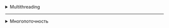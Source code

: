 <details>
<summary>Multithreading</summary>
<details style="margin-left: 20px;">
      <summary>Multithreading in Java. Lecture 1. General information</summary>

# Multithreading in Java. Lecture 1. General information

## Introduction

One of the main elements in a computer is the processor. He, in fact, executes the computer commands that make up the
program. At the end of the XX and at the beginning of the XXI century, processors were mostly single-core. The clock
frequency of each new processor was higher than that of the previous model, due to this, the overall performance of the
systems increased. When users had a need to execute several programs simultaneously on a single-core processor (the core
of which can execute one instruction at each specific unit of time), a way was devised to achieve the visibility of a
solution to the problem. The trick is that the processor switches between executing commands from different programs.
Thus, the appearance is achieved that a single-core processor performs several actions or several programs
simultaneously, or several actions are performed within the same program.

However, the production of processors reached the technological limit when further reduction in the size of transistors
and increasing their clock frequency became impossible. Then processor manufacturers decided to increase the number of
cores in one processor in order to increase system performance.

## Brief description of the processor operation

Let's consider at the simplest level how the processor works. It consists of an ALU (arithmetic logic unit) - the main
element of the processor, registers, data buses and addresses, as well as a command decoder.

Initially, the ALU could perform only a few elementary operations: reading and writing to memory, addition, right shift,
left shift, logical AND, OR, NOT, XOR. It was not possible to subtract ALU, subtraction was carried out by adding in an
additional code, multiplication was carried out by adding and shifting to the left, division was carried out by shifting
to the right and subtracting. Later, hardware schemes were invented that support these operations and operations with
floating-point numbers. The most important conclusion to be drawn is that even the simplest operations, such as adding
or subtracting two numbers, are performed not for one processor command, but for several. Therefore, the operation can
be interrupted, and the processor can start executing commands from another program. I.e., the operations are NOT
ATOMIC, and can be interrupted by other commands.

## Support at the operating system level.

Operating systems can solve the problem of allocating processor time in different ways. Basic approaches:

1. Easy task switching. When the processes are simultaneously loaded into the system memory and the timer switches
   between processes. Processes don't have any priorities. The advantages of this system are that it can run programs
   that are designed to work in a single-threaded environment.

2. Cooperative multitasking. When the next task is executed, after the previous one explicitly indicates that it can
   give CPU time to another task. With cooperative multitasking, an application can actually capture as much CPU time as
   it sees fit. All applications share CPU time, periodically transferring control to the next task.

3. Preemptive multitasking. When the operating system itself transfers control from one running program to another in
   case of completion of I/O operations, occurrence of hardware interrupts or when certain signals are received from one
   program to another. In this kind of multitasking, the processor can be switched from executing one program to another
   without any desire of the first program, literally between any two instructions in its code. The allocation of
   processor time is carried out by the process scheduler. In addition, each task can be assigned a certain priority by
   the user or by the operating system itself. This type of multitasking provides a faster response to user actions.

## Processes and threads

Let's introduce the concepts of process and flow.

**Process** — a program running at the current time, and all its elements: address space, global variables, registers,
threads, open files, etc.

**Thread** — the smallest processing unit, the execution of which can be assigned by the operating system kernel. Or a
set of discrete processor time during which commands or code are executed for one logical part of the program.

The implementation of execution threads and processes in different operating systems differs from each other, but in
most cases the execution thread is inside the process. Multiple threads of execution can exist within the same process
and share resources such as memory, whereas processes do not share these resources.

Execution threads are different from processes:

- processes are usually independent, whereas execution threads exist as components of processes;
- processes carry significantly more information about the program, whereas several execution threads share this
  information within the process;
- processes have separate address spaces, whereas execution threads share process memory;
- switching between execution threads in a single process is usually faster than switching between processes.

When a processor has multiple cores, the code is actually executed in parallel on different cores, with each core
executing one thread at a specific unit of time. At the same time, two different cores cannot execute the same thread.
Having more cores does not guarantee an increase in the speed of program execution. If the program is single-threaded,
it will run on one core, and the other cores in the system will not be occupied. Some programming languages support the
ability to assign an execution thread to a specific processor core. This is called thread affinity, but there is no such
possibility in Java.

## Tools for working with multithreading in Java and multithreaded program models

In the first version of Java, there were few tools for working with multithreading. Fixed assets:
class `Thread', interface `Runnable', keyword `synchronized` and methods for synchronization `wait()`, `notify()`
and `notifyAll()` in the `Object` class. The Java 1.5 version already included the `java.util.concurrent` package, which
introduced many new classes and interfaces. Also in the Java 1.8 version, the `CompletableFuture` class was added, which
allows you to build chains of asynchronous tasks and combine them.

#### There are several approaches (models) in multithreaded programming:

- synchronization, locks and the volatile keyword;
- transactional memory — the layer between the JVM and the program API, recursive parallelism;
- actor model — when each object is a thread that exchanges messages with other threads.

Processors now support the concept of threads well. For example, akka (a framework for working with multithreading,
ported to different programming languages: Java, Scala, C#) is written on the basis of threads and locks.

#### Ways to organize multithreading in programs:

- threads do not interact with each other, they work by themselves;
- threads interact with each other;
- threads work by themselves, and then collect data into a single result.

## Properties of threads, starting threads, joining other threads

All methods of the program are executed in some thread. The thread that calls the `main` method is the main thread of
the application and is named main.

In `Java`, a thread is represented by the `Thread` class. There are two ways to create and start a stream:

1) Create an heir from the `Thread` class and override the `run()` method:

```java
public class MyThread extends Thread {
    public void run() {
        long sum = 0;
        for (int i = 0; i < 1000; ++i) {
            sum += i;
        }
        System.out.println(sum);
    }
}
```

`MyThread t = new MyThread();`

2) Implement the `Runnable` interface and pass the object of the resulting class to the constructor of the `Thread`
   class:

```java
   Runnable r=new MyRunnable(){()->
        System.out.println(“Hello!”);
        }
```

`Thread t = new Thread(r);`

### Starting threads

To start a thread, use the `Thread.start()` method. If you call the `run()` method, it will be executed in the calling
thread:  
`Thread t = new Thread(r);`

`t.run(); //r code is executed in the current thread`
`t.start(); //r code is executed in a new thread`

### The `sleep` method in Java streams

The `sleep` method in the `Thread` class in Java is used to suspend the execution of the current thread for a certain
period of time. This method takes a single parameter that specifies the number of milliseconds for which the thread
should be suspended. There is also an overloaded version of this method that takes two parameters: one for milliseconds
and one for nanoseconds. After the specified time period expires, the thread is put into a ready state and waits for the
thread scheduler to resume its execution.

The `sleep` method can be very useful for controlling execution time in a multithreaded environment, for example, to
create delays between repetitions in a loop or to wait for external conditions to change. It is important to note that
the `sleep` method does not guarantee an exact delay of up to a millisecond or nanosecond due to possible fluctuations
in system load and the time it takes for the thread scheduler to reactivate the thread. It is also worth noting that
when calling the `sleep` method, the thread does not release the locked monitors, and therefore other threads will not
be able to enter the synchronized blocks or methods blocked by this thread while it is sleeping.

```java
class SleeperRunnable implements Runnable {

    @Override
    public void run() {
        for (int i = 0; i < 5; i++) {
            try {
                // Приостанавливаем поток на 1 секунду (1000 миллисекунд)
                Thread.sleep(1000);
            } catch (InterruptedException e) {
                e.printStackTrace();
            }
            // Печатаем сообщение после каждого пробуждения
            System.out.println("Slept for 1 second, count: " + i);
        }
    }
}
```

### The `join` method in Java streams

The `join` method in the `Thread` class in Java is used to wait for the completion of another thread. When a thread
calls the `join` method on another thread, it is blocked and waits until the specified thread completes. This can be
useful in situations where one thread depends on the results of another thread.

The 'join` method has three overloads:

1. `join()` - waits indefinitely for the thread to finish.
2. `join(long millis)' - waits for the thread to finish within the specified number of milliseconds.
3. `join(long millis, int nanos)' - waits for the thread to finish within the specified number of milliseconds and
   nanoseconds.

If the thread on which the `join` method was called ends while waiting, the `join` method returns control. If the
timeout expires, the `join` method will also return control, even if the thread has not finished yet.

It is important to note that the `join` method can throw an `InterruptedException` exception if the current thread is
interrupted while waiting. This allows the thread to respond to an interrupt and possibly terminate its work ahead of
time, if necessary.

In this example, a new thread is created that prints a message, then sleeps for 2 seconds, and prints the message again.
The main thread waits for the new thread to finish using the join method before continuing execution and printing "Main
thread proceeding".

```java
public class JoinExample {

    public static void main(String[] args) {
        Thread thread = new Thread(() -> {
            try {
                System.out.println("Thread started");
                Thread.sleep(2000); // thread sleeps for 2 seconds
                System.out.println("Thread finished");
            } catch (InterruptedException e) {
                e.printStackTrace();
            }
        });

        thread.start(); // starting a thread

        try {
            thread.join(); // waiting for the thread to finish
        } catch (InterruptedException e) {
            e.printStackTrace();
        }

        System.out.println("Main thread proceeding");
    }
}
```

| Characteristic | `sleep()`                                    | `join()`                                    |
|---------------------|----------------------------------------------|--------------------------------------------|
| Assignment | Suspends the execution of the current thread for the specified number of milliseconds. | Blocks the current thread until the specified thread completes execution. |
| Return value | No | No |
| Exceptions | `InterruptedException`                          | `InterruptedException`                      |
| Example | `Thread.sleep(2000);` | `thread.join();`                            |
| Note | A thread may be awakened prematurely if another thread interrupts it. | If the thread is already completed, the `join()` method immediately returns control.        |
</details>


<details style="margin-left: 20px;">
<summary>Multithreading in Java. Lecture 2. Stopping and interrupting threads</summary>

# Multithreading in Java. Lecture 2. Stopping and interrupting threads

### Thread object. Thread names, thread priority

The object of the current thread can be obtained by calling the static method: `Thread.currentThread()`.

Thread names can be set via the `setName()` method or via a constructor parameter. It is recommended to give
meaningful names to threads, this will be useful when debugging. It is not recommended to give threads the same names, although thread names are not
validated by the JVM.

The standard format for the names of threads that were created singly is `thread-N', where `N` is the sequence number of the thread. For the pool
The standard name is `pool—N-thread-M`, where `N` denotes the sequential number of the pool (each time
you create a new pool, the global counter `N` increases), and `M` is the sequential number of the thread in the pool.

Threads have a priority that can be set as an integer from 1 to 10. The larger the number, the higher the priority of the thread.
The `main` thread has priority 5. And the priority of new threads is equal to the priority of the parent thread, it can be changed
using the 'setPriority(int)` method. A thread with a higher priority will have more CPU time to execute.
If two threads have the same priority, then the decision on which of them will be executed first depends on
the scheduler algorithm: (Round-Robin, First Come First Serve).

There are several constants for thread priority:

- `Thread.MIN_PRIORITY` — minimum priority, value 1;
- `Thread.NORM_PRIORITY` — default priority, value 5;
- `Thread.MAX_PRIORITY` — maximum thread priority, value 10

```java
public class Main {
    public static void main(String[] args) {
        System.out.println(Thread.currentThread().getName());
        Thread.currentThread().setPriority(8);
        Thread thread = new Thread() {
            public void run() {
                Thread.currentThread().setName("My name");
                System.out.println(Thread.currentThread().getName());
                System.out.println(Thread.currentThread().getPriority());
            }
        };
        thread.start();
    }
}
```

### Daemon threads

In Java, there is such a thing as a daemon thread. The work of the JVM ends when the last
non-daemon thread has finished executing, despite the daemon threads running. There are two methods to work with this property: `setDaemon()`
and `isDaemon()'.

<details style="margin-left: 20px;">
<summary>Code example:</summary>

```java
public class DaemonThreadExample {

    public static void main(String[] args) {
        Thread nonDaemonThread = new Thread(() -> {
            try {
                System.out.println("Non-daemon thread starting work.");
                // We emulate the long work of the stream, for example, data processing
                Thread.sleep(5000); // Waiting 5 seconds
                System.out.println("Non-daemon thread finished work.");
            } catch (InterruptedException e) {
                System.err.println("Non-daemon thread was interrupted.");
            }
        });

        Thread daemonThread = new Thread(() -> {
            try {
                System.out.println("Daemon thread starting work.");
                // Emulating a long-running thread
                while (true) {
                    System.out.println("Daemon thread is working...");
                    Thread.sleep(1000); // Waiting for 1 second
                }
            } catch (InterruptedException e) {
                System.err.println("Daemon thread was interrupted.");
            }
        });
        // Installing the thread as a daemon
        daemonThread.setDaemon(true);

        nonDaemonThread.start();
        daemonThread.start();
    }
}
```
</details>

**The `ThreadGroup` class**.

All threads are in groups represented by instances of the `ThreadGroup' class. The group is specified when creating
the stream. If no group has been specified, then the thread is placed in the same group as the parent thread.
The `activeCount()` and `enumerate()` methods return, respectively, the number and complete list of all active threads in
the group.

<details style="margin-left: 20px;">
<summary>Code example:</summary>

```java
public class ThreadGroupExample {

    public static void main(String[] args) {

        // Creating a new thread group
        ThreadGroup myGroup = new ThreadGroup("MyThreadGroup");

        // Creating threads and putting them in a group
        Thread thread1 = new Thread(myGroup, createRunnable(), "Thread1");
        Thread thread2 = new Thread(myGroup, createRunnable(), "Thread2");
        Thread thread3 = new Thread(myGroup, createRunnable(), "Thread3");

        // Starting Threads
        thread1.start();
        thread2.start();
        thread3.start();

        // Using the activeCount() method to get the number of active threads in a group
        System.out.println("Active threads in thread group " + myGroup.getName() + ": " + myGroup.activeCount());

        // Using the enumerate() method to get all active threads in a group
        Thread[] threads = new Thread[myGroup.activeCount()];
        myGroup.enumerate(threads);
        System.out.println("List of threads:");
        for (Thread thread : threads) {
            System.out.println(thread.getName());
        }
    }

    private static Runnable createRunnable() {
        return () -> {
            try {
                // The thread runs for 2 seconds
                Thread.sleep(2000);
            } catch (InterruptedException e) {
                e.printStackTrace();
            }
        };
    }
}

```
</details>


**Ways to suspend thread execution** for a specified amount of time: `Thread.sleep(long millis)`
and `TimeUnit.<UNIT>.sleep(long timeout)`. They suspend the execution of the current thread for a specified period of time.
Calling methods requires handling the `InterruptedException' exception.

<details style="margin-left: 20px;">
<summary>Code example:</summary>

```java
import java.util.concurrent.TimeUnit;

public class SleepExample {

    public static void main(String[] args) {
        // Create and start a thread using Thread.sleep() to pause
        Thread thread1 = new Thread(createSleepRunnable("Thread1", 2000));
        thread1.start();

        // Create and start a thread using TimeUnit.SECONDS.sleep() to pause
        Thread thread2 = new Thread(createTimeUnitSleepRunnable("Thread2", 3));
        thread2.start();
    }

    // A method that creates a Runnable that uses Thread.sleep() to suspend
    private static Runnable createSleepRunnable(String threadName, int sleepTimeMillis) {
        return () -> {
            System.out.println(threadName + " started");
            try {
                // Suspending the stream by sleepTimeMillis milliseconds
                Thread.sleep(sleepTimeMillis);
            } catch (InterruptedException e) {
                e.printStackTrace();
            }
            System.out.println(threadName + " woke up and finished");
        };
    }

    // Method that creates a Runnable that uses TimeUnit.SECONDS.sleep() to pause
    private static Runnable createTimeUnitSleepRunnable(String threadName, int sleepTimeSeconds) {
        return () -> {
            System.out.println(threadName + " started");
            try {
                // Suspending the stream for sleepTimeSeconds seconds
                TimeUnit.SECONDS.sleep(sleepTimeSeconds);
            } catch (InterruptedException e) {
                e.printStackTrace();
            }
            System.out.println(threadName + " woke up and finished");
        };
    }
}

```
</details>

The non-static `join()` method allows one thread to wait for the execution of another. If the current thread `t1` calls
another thread `t2h2t2.join()`, then the th2 thread stops until the thread `t2` completes its work.
You can also call the `join()` method with an argument indicating the timeout limit (in milliseconds or in
milliseconds with nano seconds). If the target thread `t2` does not finish working within the specified time period, the `join()` method
will still return control to the initiator `t1`.

<details style="margin-left: 20px;">
<summary>Code example:</summary>

```java
public class JoinExample {

    public static void main(String[] args) {
        // Creating two streams
        Thread t1 = new Thread(createRunnable("Thread1", 5000));
        Thread t2 = new Thread(createRunnable("Thread2", 2000));

        // Starting the first thread
        t1.start();

        // Starting the second thread
        t2.start();

        System.out.println("Started both threads");

        try {
            // The main thread will wait for the completion of the t1 thread for 7000 milliseconds
            t1.join(7000);
        } catch (InterruptedException e) {
            e.printStackTrace();
        }

        System.out.println("Thread1 has finished or 7 seconds have passed since we started waiting");

        try {
            // The main thread will wait for the completion of the t2 thread without waiting time, that is, until its completion
            t2.join();
        } catch (InterruptedException e) {
            e.printStackTrace();
        }

        System.out.println("Thread2 has finished");
    }

    private static Runnable createRunnable(String threadName, int sleepTime) {
        return () -> {
            System.out.println(threadName + " started");
            try {
                // The thread sleeps the specified number of milliseconds
                Thread.sleep(sleepTime);
            } catch (InterruptedException e) {
                e.printStackTrace();
            }
            System.out.println(threadName + " finished");
        };
    }
}
```
</details>

## Stopping and interrupting threads

To stop the stream in Java version 1, the 'stop()` method was used. However, in Java 1.1, this method
was made `deprecated` (obsolete), because using the `stop()` method does not guarantee the correct termination of
the thread and stable operation of the program as a whole. Therefore, it is strongly not recommended to use it when writing programs
.

Instead of the `stop()` method, the `interrupt()` method should be used. Unlike the 'stop()` method, which is forced
when stopping the thread, the `interrupt()` method prompts the thread to stop its execution by setting the `interrupted` flag
to `true' inside the thread. This flag displays the interrupt status and has an initial value of `false'. When a thread
is interrupted by another thread, one of two things happens:

- If the thread is waiting for the execution of an interrupted blocking method, such as `Thread.sleep()', `Thread.join()`
  or `Object.wait()`, then the wait is interrupted and the method generates an 'InterruptedException'. The `interrupted` flag
  set to `false'.
- The `interrupted` flag is set to `true'.

There are three methods for dealing with thread interrupts:

<details style="margin-left: 20px;">
<summary>Method 1:</summary>

```java
public class Thread {
    public void interrupt() { ...}

    public boolean isInterrupted() { ...}

    public static boolean interrupted() { ...}
...
}
```

```java
public class InterruptExample {

    public static void main(String[] args) {
        // Creating and starting a thread that can be interrupted
        Thread sleepingThread = new Thread(createSleepingRunnable());
        sleepingThread.start();

        // Wait 2 seconds and then interrupt sleepingThread
        try {
            Thread.sleep(2000);
        } catch (InterruptedException e) {
            e.printStackTrace();
        }
        sleepingThread.interrupt();
    }

    // A method that creates a Runnable that "sleeps" and handles the interrupt
    private static Runnable createSleepingRunnable() {
        return () -> {
            try {
                // The thread "sleeps" for 10 seconds or until it is interrupted
                System.out.println("Going to sleep");
                Thread.sleep(10000);
                System.out.println("Woke up naturally");
            } catch (InterruptedException e) {
                // If the stream was interrupted during sleep, it will enter here
                System.out.println("Was interrupted while sleeping");
            }
        };
    }
}

```
</details>

- `isInterrupted()` returns the flag value and does not change it.
- `interrupted()` returns the flag value and sets its value to false. If the interrupted flag is set to
  true and this method is called, the first time the method returns true, and subsequent calls return false.

There are two types of operations: blocking and non-blocking. Non-blocking operations do not suspend the execution of the thread.
Blocking operations include calls to the methods `sleep()`, `wait()`, `join()` and, for example, some methods of the class
`Socket`. If a thread was interrupted while it was performing non-blocking calculations, they will not be interrupted immediately.
However
, the thread is already marked as interrupted, so any next blocking operation will immediately abort and throw
`InterruptedException`.

<details style="margin-left: 20px;">
<summary>Method 2:</summary>

```java
public class Example {

    public static void main(String[] args) {
        // Create and run a thread that will perform a blocking operation
        Thread waitingThread = new Thread(() -> {
            try {
                // The thread waits 10 seconds
                System.out.println("Going to sleep");
                Thread.sleep(10000);
                System.out.println("Woke up naturally");
            } catch (InterruptedException e) {
                // If the stream is interrupted during sleep, it will enter here
                System.out.println("Was interrupted while sleeping");
            }
        });
        waitingThread.start();

        // Create and run a thread that performs a non-blocking operation
        Thread countingThread = new Thread(() -> {
            for (int i = 0; i < 1000000 && !Thread.currentThread().isInterrupted(); i++) {
// The thread just increments the counter
                if (i % 100000 == 0) {
                    System.out.println("Counting: " + i);
                }
            }
            System.out.println("Finished counting or was interrupted during counting");
        });
        countingThread.start();

        // Wait 2 seconds and then interrupt both threads
        try {
            Thread.sleep(2000);
        } catch (InterruptedException e) {
            e.printStackTrace();
        }
        waitingThread.interrupt();
        countingThread.interrupt();
    }
}
```

In this example:

`waitingThread': Instead of using `wait()`, the thread uses `Thread.sleep(10000)`, which is also a
blocking
operation. This thread tries to "sleep" for 10 seconds, but will be interrupted after 2 seconds of execution of the main
thread, which will cause an `InterruptedException'.

`countingThread`: Everything also performs a non-blocking operation, but in order to correctly handle the thread interruption in
this
context, a check is added `!Thread.currentThread().isInterrupted()` into a loop condition. Thus, if the thread
is
interrupted during the execution of the loop, the loop will end and the last output will be executed.

</details>

### Handling `InterruptedException`.

When there is an `InterruptedException` in the method signature, it once again reminds the programmer that this method is blocking.
`InterruptedException` signals that they want to terminate the thread. At the same time, they are not asked to do it
immediately.

The first way to handle an `InterruptedException` is to declare this exception in a higher—level method. Also, when intercepting
the `InterruptedException` method, you can perform some actions (for example, cleaning resources or variables) and re
-throw the `InterruptedException`.

In the second case, when `InterruptedException` cannot be declared, when generating and intercepting `InterruptedException`
flag
`interrupted` is set to `false`, and the calling methods will not see that the thread was interrupted. However
, you can
restore the interrupt flag by calling `Thread.currentThread().interrupt()` when processing the interrupt.

Also, restoring the `interrupted` flag can be useful when the first thread has a reference to the second thread, and the first
one wants to know the status of the second flag.

It is worth carefully monitoring the handling of this exception when the code is executed in the `threadpool'. `InterruptedException`
it may
be "interesting" not only to the code, but also to the thread that executes this code.

<details style="margin-left: 20px;">
<summary>Method 3:</summary>

```java
public class InterruptedExceptionExample {

    public static void main(String[] args) {
        Thread exampleThread = new Thread(() -> {
            try {
                System.out.println("Thread is going to sleep for 5 seconds");
                // The thread sleeps for 5 seconds, this is a blocking operation and may cause an InterruptedException
                Thread.sleep(5000);
                System.out.println("Thread woke up");
            } catch (InterruptedException e) {
                // Exception handling logic
                System.out.println("Thread was interrupted during sleep");

                // First processing method: clearing and re-throwing the exception (if allowed)
                // Performing some kind of cleaning
                // cleanUpResources();
                // throw new RuntimeException(e);

                // Second processing method: restoring the interrupt flag
                // The code can continue its execution, but the interrupt flag is restored for further checks
                Thread.currentThread().interrupt();
            }
        });

        exampleThread.start();

        // The main thread sleeps for 2 seconds to be sure that exampleThread has started its execution and "sleeps"
try {
            Thread.sleep(2000);
        } catch (InterruptedException e) {
            e.printStackTrace();
        }

        // Interrupting the exampleThread thread while it is "sleeping"
exampleThread.interrupt();
    }
}

```

Let's analyze the above code:

The first method of processing: In the `catch` block, we can perform the necessary cleanup, for example, close open resources or
clear the data, and then re-throw the exception wrapped in an unchecked exception if we can't declare
`InterruptedException` in the method signature.

The second method of processing: We can restore the interrupt flag by calling `Thread.currentThread().interrupt();` in the block
`catch`. Thus, if this thread continues its execution and checks its interrupt flag in subsequent
operations,
it will know that it was interrupted.

It is important to note that in scenarios with a thread pool, you need to pay special attention to handling `InterruptedException` in order to
avoid situations where pool threads remain in a suspended or incorrect state after an interrupt.

</details>

### Comparison of flow control methods: `sleep()`, `wait()`, and `join()`

| Parameter | `sleep()` | `wait()` | `join()` |
|----------|-----------|----------|----------|
| **Main purpose** | Suspends the current thread for a specified amount of time. | Releases the monitor and puts the thread in a waiting state until another thread calls `notify()`/`notifyAll()`. | Suspends the execution of the current thread until the target thread completes its work. |
| **Sync** | Not required | Required | Not required |
| **Exceptions** | Excites `InterruptedException` | Excites `InterruptedException` | Excites `InterruptedException' |
| **Effect on the object monitor** | Does not release the object monitor if the method is called in the `synchronized` block | Frees the object monitor | Not applicable |

</details>

</details>



----------------------



<details>
<summary>Многопоточность</summary>
<details  style="margin-left: 20px;">
<summary>Многопоточность в Java. Лекция 1. Общие сведения</summary>

# Многопоточность в Java. Общие сведения

## Введение

Один из основных элементов в компьютере — процессор. Он, собственно, и выполняет компьютерные команды, которые
составляют программу. В конце XX и в начале XXI века процессоры в основном были одноядерными. Тактовая частота у каждого
нового процессора была больше, чем у предыдущей модели, за счет этого и возрастала общая производительность систем.
Когда у пользователей обозначилась потребность выполнять одновременно несколько программ на одноядерном процессоре (ядро
которого в каждую конкретную единицу времени может выполнять одну инструкцию), был придуман способ добиться видимости
решения проблемы. Трюк в том, что процессор переключается между выполнением команд из разных программ. Таким образом
достигается видимость, что одноядерный процессор выполняет несколько действий или несколько программ одновременно, или в
рамках одной программы выполняется несколько действий.

Однако производство процессоров достигло технологического предела, когда дальнейшее уменьшение размеров транзисторов и
повышение их тактовой частоты стало невозможно. Тогда производители процессоров, приняли решение об увеличении
количества ядер в одном процессоре, чтобы увеличить производительность систем.

## Краткое описание работы процессора

Рассмотрим на простейшем уровне, как работает процессор. Он состоит из АЛУ (арифметико-логического устройства) —
главного элемента процессора, регистров, шин данных и адреса, а также дешифратора команд.

Изначально АЛУ могло выполнять всего лишь несколько элементарных операций: чтение и запись в память, сложение, сдвиг
вправо, сдвиг влево, логические AND, OR, NOT, XOR. Вычитать АЛУ не умело, вычитание осуществлялось путем сложения в
дополнительном коде, умножение производилось путем сложения и сдвига влево, деление осуществлялось сдвигом вправо и
вычитанием. Позже придумали аппаратные схемы, которые поддерживают эти операции и операции с числами с плавающей
запятой. Самый главный вывод, который нужно сделать: даже самые простейшие операции как, например, сложение или
вычитание двух чисел производится не за одну команду процессора, а за несколько. Следовательно, операция может быть
прервана, и процессор может начать выполнять команды из другой программы. Т. е. операции НЕ АТОМАРНЫЕ, и могут быть
прерваны другими командами.

## Поддержка на уровне операционной системы.

Операционные системы могут решать задачу распределения процессорного времени разными способами. Основные подходы:

1. Простое переключение задач. Когда процессы одновременно загружены в память системы и по таймеру происходит
   переключение между процессами. У процессов нет никаких приоритетов. Преимущества этой системы в том, что в ней могут
   работать программы, которые предназначены для работы в однопоточной среде.

2. Кооперативная многозадачность. Когда следующая задача выполняется, после того как предыдущая явно укажет, что она
   может отдать процессорное время другой задаче. При кооперативной многозадачности приложение может захватить
   фактически столько процессорного времени, сколько оно считает нужным. Все приложения делят процессорное время,
   периодически передавая управление следующей задаче.

3. Вытесняющая многозадачность. Когда операционная система сама передает управление от одной выполняемой программы
   другой в случае завершения операций ввода-вывода, возникновения аппаратных прерываний или же при поступлении тех или
   иных сигналов от одной программы к другой. В этом виде многозадачности процессор может быть переключен с выполнения
   одной программы на другую безо всякого пожелания первой программы, буквально между любыми двумя инструкциями в её
   коде. Распределение процессорного времени осуществляется планировщиком процессов. К тому же, каждой задаче может быть
   назначен пользователем или самой операционной системой определенный приоритет. Этот вид многозадачности обеспечивает
   более быстрый отклик на действия пользователя.

## Процессы и потоки

Введем понятия процесса и потока.

**Процесс** — программа, выполняющаяся в текущий момент времени, и все её элементы: адресное пространство, глобальные
переменные, регистры, потоки, открытые файлы и т. д.

**Поток (thread)** — наименьшая единица обработки, исполнение которой может быть назначено ядром операционной системы.
Или совокупность дискретного процессорного времени, в течение которого выполняются команды, или код, для одной
логической части программы.

Реализация потоков выполнения и процессов в разных операционных системах отличается друг от друга, но в большинстве
случаев поток выполнения находится внутри процесса. Несколько потоков выполнения могут существовать в рамках одного и
того же процесса и совместно использовать ресурсы, такие как память, тогда как процессы не разделяют этих ресурсов.

Потоки выполнения отличаются от процессов:

- процессы, как правило, независимы, тогда как потоки выполнения существуют как составные элементы процессов;
- процессы несут значительно больше информации о программе, тогда как несколько потоков выполнения совместно используют
  эту информацию внутри процесса;
- процессы имеют отдельные адресные пространства, тогда как потоки выполнения совместно используют память процесса;
- переключение между потоками выполнения в одном процессе, как правило, быстрее, чем переключение между процессами.

Когда процессор имеет несколько ядер, код действительно выполняется параллельно на разных ядрах, при этом каждое ядро
выполняет один поток в конкретную единицу времени. При этом два разных ядра не могут выполнять один поток. Наличие
большего количества ядер не гарантирует увеличения скорости выполнения программ. Если программа однопоточная, она будет
выполняться на одном ядре, а остальные ядра в системе заняты не будут. Некоторые языки программирования поддерживают
возможность назначение потока выполнения конкретному ядру процессора. Это называется thread affinity, однако в Java нет
такой возможности.

## Средства для работы с многопоточностью в Java и модели многопоточных программ

В первой версии `Java` инструментов для работы с многопоточностью было немного. Основные средства: класс `Thread`,
интерфейс `Runnable`, ключевое слово `synchronized` и методы для синхронизации `wait()`, `notify()` и `notifyAll()` в
классе `Object`. В версию Java 1.5 уже был включен пакет `java.util.concurrent`, в котором появилось много новых классов
и интерфейсов. Также в версии Java 1.8 добавили класс `CompletableFuture`, который позволяет строить цепочки из
асинхронных задач и комбинировать их.

#### Существуют несколько подходов (моделей) в многопоточном программировании:

- синхронизация, блокировки и ключевое слово volatile;
- транзакционная память — прослойка между JVM и API программы, рекурсивный параллелизм;
- модель акторов — когда каждый объект это поток, который обмениваются сообщениями с другими потоками.

Сейчас процессоры хорошо поддерживают концепцию потоков. Например, akka (фрэймворк для работы с многопоточностью,
портированный на разные языки программирования: Java, Scala, C#) написан на основе потоков и блокировок.

#### Способы организации многопоточности в программах:

- потоки не взаимодействуют друг с другом, работают сами по себе;
- потоки взаимодействуют друг с другом;
- потоки работают сами по себе, а потом собирают данные в единый результат.

## Свойства потоков, запуск потоков, присоединение других потоков

Все методы программы выполняются в каком-либо потоке. Поток, который вызывает метод `main`, является главным потоком
приложения и имеет имя main.

В `Java` поток представлен классом `Thread`. Создать и запустить поток можно двумя способами:

1) Создать наследника от класса `Thread` и переопределить метод `run()`:

```java
public class MyThread extends Thread {
    public void run() {
        long sum = 0;
        for (int i = 0; i < 1000; ++i) {
            sum += i;
        }
        System.out.println(sum);
    }
}
```

`MyThread t = new MyThread();`

2) Реализовать интерфейс `Runnable` и передать объект полученного класса в конструктор класса `Thread`:

```java
Runnable r=new MyRunnable(){()->
        System.out.println(“Hello!”);
        }
```

`r.start();`

### Запуск потоков

Для запуска потока необходимо использовать метод `Thread.start()`. Если вызвать метод `run()`, то он выполнится в
вызывающем потоке:  
`Thread t = new Thread(r);`

`t.run(); //код r выполняется в текущем потоке`  
`t.start(); //код r выполняется в новом потоке`

### Метод `sleep` в потоках Java

Метод `sleep` в классе `Thread` в Java используется для приостановки выполнения текущего потока на определенный
промежуток времени. Этот метод принимает один параметр, который указывает количество миллисекунд, на которые следует
приостановить поток. Есть также перегруженная версия этого метода, которая принимает два параметра: один для миллисекунд
и один для наносекунд. После того как указанный период времени истекает, поток переводится в состояние готовности и
ждет, пока планировщик потоков возобновит его выполнение.

Метод `sleep` может быть очень полезным для контроля времени выполнения в многопоточной среде, например, для создания
задержек между повторениями в цикле или для ожидания изменения внешних условий. Важно отметить, что метод `sleep` не
гарантирует точную задержку до миллисекунды или наносекунды из-за возможных флуктуаций в загрузке системы и времени,
которое требуется планировщику потоков для реактивации потока. Также стоит отметить, что при вызове метода `sleep`,
поток не освобождает заблокированные мониторы, и, следовательно, другие потоки не смогут войти в синхронизированные
блоки или методы, заблокированные этим потоком, пока он спит.

```java
class SleeperRunnable implements Runnable {

    @Override
    public void run() {
        for (int i = 0; i < 5; i++) {
            try {
                // Приостанавливаем поток на 1 секунду (1000 миллисекунд)
                Thread.sleep(1000);
            } catch (InterruptedException e) {
                e.printStackTrace();
            }
            // Печатаем сообщение после каждого пробуждения
            System.out.println("Slept for 1 second, count: " + i);
        }
    }
}
```

### Метод `join` в потоках Java

Метод `join` в классе `Thread` в Java используется для того, чтобы ожидать завершения выполнения другого потока. Когда
поток вызывает метод `join` на другом потоке, он блокируется и ожидает, пока указанный поток не завершится. Это может
быть полезно в ситуациях, когда один поток зависит от результатов работы другого потока.

Метод `join` имеет три перегрузки:

1. `join()` - ожидает завершения потока неопределенно долго.
2. `join(long millis)` - ожидает завершения потока в течение указанного количества миллисекунд.
3. `join(long millis, int nanos)` - ожидает завершения потока в течение указанного количества миллисекунд и наносекунд.

Если поток, на котором был вызван метод `join`, завершится во время ожидания, метод `join` вернет управление. Если время
ожидания истекет, метод `join` также вернет управление, даже если поток еще не завершен.

Важно отметить, что метод `join` может бросить исключение `InterruptedException`, если текущий поток будет прерван во
время ожидания. Это позволяет потоку отреагировать на прерывание и возможно завершить свою работу раньше времени, если
это необходимо.

В этом примере создается новый поток, который печатает сообщение, затем спит на 2 секунды, и снова печатает сообщение.
Главный поток ожидает завершения нового потока с помощью метода join перед тем, как продолжить выполнение и напечатать "
Main thread proceeding".

```java
public class JoinExample {

    public static void main(String[] args) {
        Thread thread = new Thread(() -> {
            try {
                System.out.println("Thread started");
                Thread.sleep(2000);  // поток спит 2 секунды
                System.out.println("Thread finished");
            } catch (InterruptedException e) {
                e.printStackTrace();
            }
        });

        thread.start();  // запуск потока

        try {
            thread.join();  // ожидание завершения потока
        } catch (InterruptedException e) {
            e.printStackTrace();
        }

        System.out.println("Main thread proceeding");
    }
}
```

| Характеристика      | `sleep()`                                    | `join()`                                    |
|---------------------|----------------------------------------------|--------------------------------------------|
| Назначение          | Приостанавливает выполнение текущего потока на указанное количество миллисекунд. | Блокирует текущий поток до тех пор, пока указанный поток не завершит выполнение. |
| Возвращаемое значение | Нет                                           | Нет                                           |
| Исключения          | `InterruptedException`                          | `InterruptedException`                      |
| Пример              | `Thread.sleep(2000);`                         | `thread.join();`                            |
| Примечание          | Поток может быть пробужден преждевременно, если другой поток прерывает его. | Если поток уже завершен, метод `join()` немедленно возвращает управление.        |

</details>

<details style="margin-left: 20px;">
<summary>Многопоточность в Java. Лекция 2. Остановка и прерывание потоков</summary>

# Многопоточность в Java. Лекция 2. Остановка и прерывание потоков

### Объект Thread. Имена потоков, приоритет потоков

Объект текущего потока можно получить, вызвав статический метод: `Thread.currentThread()`.

Имена потокам можно задавать через метод `setName()` или через параметр конструктора. Рекомендуется давать потокам
осмысленные имена, это пригодится при отладке. Не рекомендуется давать потокам одинаковые имена, хотя имена потоков не
валидируются JVM.

Стандартный формат имен потоков, которые были созданы одиночно — `thread-N`, где `N` порядковый номер потока. Для пула
потоков, стандартное наименование — `pool-N-thread-M`, где `N` обозначает последовательный номер пула (каждый раз, когда
вы создаете новый пул, глобальный счетчик `N` увеличивается), а `M` — порядковый номер потока в пуле.

У потоков есть приоритет, который можно задать целым числом от 1 до 10. Чем больше число, тем выше приоритет потока.
Поток `main` имеет приоритет 5. А приоритет новых потоков равен приоритету потока-родителя, его можно изменить при
помощи метода `setPriority(int)`. Поток с большим приоритетом будет иметь больше процессорного времени на выполнение.
Если два потока имеют одинаковый приоритет, то решение о том, какой из них будет выполняться первым, зависит от
алгоритма планировщика: (Round-Robin, First Come First Serve).

Есть несколько констант для приоритета потоков:

- `Thread.MIN_PRIORITY` — минимальный приоритет, значение 1;
- `Thread.NORM_PRIORITY` — приоритет по умолчанию, значение 5;
- `Thread.MAX_PRIORITY` — максимальный приоритет потока, значение 10

```java
public class Main {
    public static void main(String[] args) {
        System.out.println(Thread.currentThread().getName());
        Thread.currentThread().setPriority(8);
        Thread thread = new Thread() {
            public void run() {
                Thread.currentThread().setName("My name");
                System.out.println(Thread.currentThread().getName());
                System.out.println(Thread.currentThread().getPriority());
            }
        };
        thread.start();
    }
}
```

### Потоки-демоны

В Java есть такое понятие, как поток-демон. Работа JVM заканчивается, когда закончил выполняться последний поток
не-демон, несмотря на работающие потоки-демоны. Для работы с этим свойством существуют два метода: `setDaemon()`
и `isDaemon()`.
<details style="margin-left: 20px;">
<summary>Пример кода:</summary>

```java
public class DaemonThreadExample {

    public static void main(String[] args) {
        Thread nonDaemonThread = new Thread(() -> {
            try {
                System.out.println("Non-daemon thread starting work.");
                // Эмулируем долгую работу потока, например, обработку данных
                Thread.sleep(5000); // Ожидаем 5 секунд
                System.out.println("Non-daemon thread finished work.");
            } catch (InterruptedException e) {
                System.err.println("Non-daemon thread was interrupted.");
            }
        });

        Thread daemonThread = new Thread(() -> {
            try {
                System.out.println("Daemon thread starting work.");
                // Эмулируем долгую работу потока
                while (true) {
                    System.out.println("Daemon thread is working...");
                    Thread.sleep(1000); // Ожидаем 1 секунду
                }
            } catch (InterruptedException e) {
                System.err.println("Daemon thread was interrupted.");
            }
        });
        // Устанавливаем поток как демон
        daemonThread.setDaemon(true);

        nonDaemonThread.start();
        daemonThread.start();
    }
}
```

</details>

**Класс `ThreadGroup`**.

Все потоки находятся в группах, представленных экземплярами класса `ThreadGroup`. Группа указывается при создании
потока. Если группа не была указана, то поток помещается в ту же группу, в которой находится поток-родитель.
Методы `activeCount()` и `enumerate()` возвращают, соответственно, количество и полный список всех активных потоков в
группе.
<details style="margin-left: 20px;">
<summary>Пример кода:</summary>

```java
public class ThreadGroupExample {

    public static void main(String[] args) {

        // Создание новой группы потоков
        ThreadGroup myGroup = new ThreadGroup("MyThreadGroup");

        // Создание потоков и помещение их в группу
        Thread thread1 = new Thread(myGroup, createRunnable(), "Thread1");
        Thread thread2 = new Thread(myGroup, createRunnable(), "Thread2");
        Thread thread3 = new Thread(myGroup, createRunnable(), "Thread3");

        // Запуск потоков
        thread1.start();
        thread2.start();
        thread3.start();

        // Использование метода activeCount() для получения количества активных потоков в группе
        System.out.println("Active threads in thread group " + myGroup.getName() + ": " + myGroup.activeCount());

        // Использование метода enumerate() для получения всех активных потоков в группе
        Thread[] threads = new Thread[myGroup.activeCount()];
        myGroup.enumerate(threads);
        System.out.println("List of threads:");
        for (Thread thread : threads) {
            System.out.println(thread.getName());
        }
    }

    private static Runnable createRunnable() {
        return () -> {
            try {
                // Поток выполняется в течение 2 секунд
                Thread.sleep(2000);
            } catch (InterruptedException e) {
                e.printStackTrace();
            }
        };
    }
}

```

</details>


**Способы приостановления выполнения потока** на указанное количество времени: `Thread.sleep(long millis)`
и `TimeUnit.<UNIT>.sleep(long timeout)`. Они приостанавливают выполнение текущего потока на указанный период времени.
Вызов методов требует обработки исключения `InterruptedException`.

<details style="margin-left: 20px;">
<summary>Пример кода:</summary>

```java
import java.util.concurrent.TimeUnit;

public class SleepExample {

    public static void main(String[] args) {
        // Создаем и запускаем поток, используя Thread.sleep() для приостановки
        Thread thread1 = new Thread(createSleepRunnable("Thread1", 2000));
        thread1.start();

        // Создаем и запускаем поток, используя TimeUnit.SECONDS.sleep() для приостановки
        Thread thread2 = new Thread(createTimeUnitSleepRunnable("Thread2", 3));
        thread2.start();
    }

    // Метод, создающий Runnable, использующий Thread.sleep() для приостановки
    private static Runnable createSleepRunnable(String threadName, int sleepTimeMillis) {
        return () -> {
            System.out.println(threadName + " started");
            try {
                // Приостановка потока на sleepTimeMillis миллисекунд
                Thread.sleep(sleepTimeMillis);
            } catch (InterruptedException e) {
                e.printStackTrace();
            }
            System.out.println(threadName + " woke up and finished");
        };
    }

    // Метод, создающий Runnable, использующий TimeUnit.SECONDS.sleep() для приостановки
    private static Runnable createTimeUnitSleepRunnable(String threadName, int sleepTimeSeconds) {
        return () -> {
            System.out.println(threadName + " started");
            try {
                // Приостановка потока на sleepTimeSeconds секунд
                TimeUnit.SECONDS.sleep(sleepTimeSeconds);
            } catch (InterruptedException e) {
                e.printStackTrace();
            }
            System.out.println(threadName + " woke up and finished");
        };
    }
}

```

</details>

Нестатический метод `join()` позволяет одному потоку дождаться выполнения другого. Если текущий поток `t1` вызывает у
другого потока `t2h2t2.join()`, то поток th2 останавливается до тех пор, пока поток `t2` не завершит свою работу.
Вызвать метод `join()` можно также и с аргументом, указывающим лимит времени ожидания (в миллисекундах или в
миллисекундах с нано секундами). Если целевой поток `t2` не закончит работу за указанный период времени, метод `join()`
все равно вернет управление инициатору `t1`.

<details style="margin-left: 20px;">
<summary>Пример кода:</summary>

```java
public class JoinExample {

    public static void main(String[] args) {
        // Создаем два потока
        Thread t1 = new Thread(createRunnable("Thread1", 5000));
        Thread t2 = new Thread(createRunnable("Thread2", 2000));

        // Запускаем первый поток
        t1.start();

        // Запускаем второй поток
        t2.start();

        System.out.println("Started both threads");

        try {
            // Поток main будет ждать завершения потока t1 в течение 7000 миллисекунд
            t1.join(7000);
        } catch (InterruptedException e) {
            e.printStackTrace();
        }

        System.out.println("Thread1 has finished or 7 seconds have passed since we started waiting");

        try {
            // Поток main будет ждать завершения потока t2 без времени ожидания, то есть до его завершения
            t2.join();
        } catch (InterruptedException e) {
            e.printStackTrace();
        }

        System.out.println("Thread2 has finished");
    }

    private static Runnable createRunnable(String threadName, int sleepTime) {
        return () -> {
            System.out.println(threadName + " started");
            try {
                // Поток спит указанное количество миллисекунд
                Thread.sleep(sleepTime);
            } catch (InterruptedException e) {
                e.printStackTrace();
            }
            System.out.println(threadName + " finished");
        };
    }
}
```

</details>

## Остановка и прерывание потоков

Для остановки потока в Java версии 1 использовался метод `stop()`. Однако в версии Java 1.1 этот метод
сделали `deprecated` (устаревший), потому что использование метода `stop()` не гарантирует корректного завершения работы
потока и стабильной работы программы в целом. Поэтому при написании программ использовать его настоятельно не
рекомендуется.

Вместо метода `stop()` следует использовать метод `interrupt()`. В отличие от метода `stop()`, который принудительно
останавливал поток, метод `interrupt()` предлагает потоку остановить свое выполнение путем установки флага `interrupted`
в `true` внутри потока. Этот флаг отображает статус прерывания и имеет начальное значение `false`. Когда поток
прерывается другим потоком, происходит одно из двух:

- Если поток ожидает выполнения прерываемого метода блокирования, таких как `Thread.sleep()`, `Thread.join()`
  или `Object.wait()`, то ожидание прерывается и метод генерирует `InterruptedException`. Флаг `interrupted`
  устанавливается в `false`.
- Флаг `interrupted` устанавливается в `true`.

Есть три метода для работы с прерыванием потока:
<details style="margin-left: 20px;">
<summary>Метод 1:</summary>

```java
public class Thread {
    public void interrupt() { ...}

    public boolean isInterrupted() { ...}

    public static boolean interrupted() { ...}
...
}
```

```java
public class InterruptExample {

    public static void main(String[] args) {
        // Создаем и запускаем поток, который может быть прерван
        Thread sleepingThread = new Thread(createSleepingRunnable());
        sleepingThread.start();

        // Ждем 2 секунды и затем прерываем sleepingThread
        try {
            Thread.sleep(2000);
        } catch (InterruptedException e) {
            e.printStackTrace();
        }
        sleepingThread.interrupt();
    }

    // Метод, создающий Runnable, который "спит" и обрабатывает прерывание
    private static Runnable createSleepingRunnable() {
        return () -> {
            try {
                // Поток "спит" 10 секунд или до тех пор, пока его не прервут
                System.out.println("Going to sleep");
                Thread.sleep(10000);
                System.out.println("Woke up naturally");
            } catch (InterruptedException e) {
                // Если поток был прерван во время сна, он войдет сюда
                System.out.println("Was interrupted while sleeping");
            }
        };
    }
}

```

</details>

- `isInterrupted()` возвращает значение флага и не изменяет его.
- `interrupted()` возвращает значение флага и устанавливает его значение в false. Если флаг interrupted установлен в
  true и вызывается этот метод, то первый раз метод вернет true, а последующие вызовы вернут false.

Существуют два вида операций: блокирующие и неблокирующие. Неблокирующие операции не приостанавливают выполнения потока.
К блокирующим операциям можно отнести вызовы методов `sleep()`, `wait()`, `join()` и, например, некоторые методы класса
`Socket`. Если поток был прерван, пока он выполнял неблокирующие вычисления, они не будут прерваны незамедлительно.
Однако
поток уже отмечен как прерванный, поэтому любая следующая блокирующая операция немедленно прервется и выбросит
`InterruptedException`.

<details style="margin-left: 20px;">
<summary>Метод 2:</summary>

```java
public class Example {

    public static void main(String[] args) {
        // Создаем и запускаем поток, который будет выполнять блокирующую операцию
        Thread waitingThread = new Thread(() -> {
            try {
                // Поток ожидает 10 секунд
                System.out.println("Going to sleep");
                Thread.sleep(10000);
                System.out.println("Woke up naturally");
            } catch (InterruptedException e) {
                // Если поток прерван во время сна, он войдет сюда
                System.out.println("Was interrupted while sleeping");
            }
        });
        waitingThread.start();

        // Создаем и запускаем поток, который выполняет неблокирующую операцию
        Thread countingThread = new Thread(() -> {
            for (int i = 0; i < 1000000 && !Thread.currentThread().isInterrupted(); i++) {
                // Поток просто увеличивает счетчик
                if (i % 100000 == 0) {
                    System.out.println("Counting: " + i);
                }
            }
            System.out.println("Finished counting or was interrupted during counting");
        });
        countingThread.start();

        // Ждем 2 секунды и затем прерываем оба потока
        try {
            Thread.sleep(2000);
        } catch (InterruptedException e) {
            e.printStackTrace();
        }
        waitingThread.interrupt();
        countingThread.interrupt();
    }
}
```

В этом примере:

`waitingThread`: Вместо использования `wait()`, поток использует `Thread.sleep(10000)`, который также является
блокирующей
операцией. Этот поток пытается "спать" в течение 10 секунд, но будет прерван через 2 секунды выполнения основного
потока, что вызовет `InterruptedException`.

`countingThread`: Всё также выполняет неблокирующую операцию, но, чтобы корректно обработать прерывание потока и в
данном
контексте, добавляется проверка `!Thread.currentThread().isInterrupted()` в условие цикла. Таким образом, если поток
будет
прерван во время выполнения цикла, цикл завершится, и последний вывод будет выполнен.

</details>

Обработка InterruptedException.

Когда в сигнатуре метода есть `InterruptedException`, это еще раз напоминает программисту, что этот метод блокирующий.
`InterruptedException` сигнализирует о том, что работу потока хотят завершить. При этом не просят сделать это
немедленно.

Первый способ обработки `InterruptedException` — объявление этого исключения в вышестоящем методе. Также при перехвате
метода `InterruptedException` можно произвести какие-то действия (например, очистку ресурсов или переменных) и повторно
пробросить `InterruptedException`.

Во втором случае, когда `InterruptedException` объявить невозможно, при генерации и перехвате `InterruptedException`
флаг
`interrupted` устанавливается в `false`, и вызывающие методы не увидят, что было совершено прерывание потока. Однако
можно
восстановить флаг прерывания, вызвав `Thread.currentThread().interrupt()` при обработке прерывания.

Также восстановление флага `interrupted` может быть полезным, когда первый поток имеет ссылку на второй поток, и первый
хочет узнать состояние флага второго.

Стоит внимательно следить за обработкой этого исключения когда код выполняется в `threadpool`. `InterruptedException`
может
быть «интересен» не только коду, но и потоку, который выполняет этот код.

<details style="margin-left: 20px;">
<summary>Мутод 3:</summary>

```java
public class InterruptedExceptionExample {

    public static void main(String[] args) {
        Thread exampleThread = new Thread(() -> {
            try {
                System.out.println("Thread is going to sleep for 5 seconds");
                // Поток спит 5 секунд, это блокирующая операция и может вызвать InterruptedException
                Thread.sleep(5000);
                System.out.println("Thread woke up");
            } catch (InterruptedException e) {
                // Логика обработки исключения
                System.out.println("Thread was interrupted during sleep");

                // Первый способ обработки: очистка и повторное пробрасывание исключения (если это допустимо)
                // Выполняем какую-то очистку
                // cleanUpResources();
                // throw new RuntimeException(e);

                // Второй способ обработки: восстановление флага прерывания
                // Код может продолжать свое выполнение, но флаг прерывания восстанавливается для дальнейших проверок
                Thread.currentThread().interrupt();
            }
        });

        exampleThread.start();

        // Основной поток спит 2 секунды, чтобы быть уверенным, что exampleThread начал свое выполнение и "спит"
        try {
            Thread.sleep(2000);
        } catch (InterruptedException e) {
            e.printStackTrace();
        }

        // Прерываем поток exampleThread, пока он "спит"
        exampleThread.interrupt();
    }
}

```

Давайте разберем приведенный выше код:

Первый способ обработки: В блоке `catch` мы можем выполнить необходимую очистку, например, закрыть открытые ресурсы или
очистить данные, и затем повторно бросить исключение, обернутое в непроверяемое исключение, если не можем объявить
`InterruptedException` в сигнатуре метода.

Второй способ обработки: Мы можем восстановить флаг прерывания, вызвав `Thread.currentThread().interrupt();` в блоке
`catch`. Таким образом, если этот поток продолжит свое выполнение и проверит свой флаг прерывания в последующих
операциях,
он узнает, что был прерван.

Важно отметить, что в сценариях с пулом потоков нужно уделять особое внимание обработке `InterruptedException`, чтобы
избежать ситуаций, когда потоки пула остаются в подвешенном или неправильном состоянии после прерывания.

</details>


### Сравнение методов управления потоками: `sleep()`, `wait()`, и `join()`

| Параметр | `sleep()` | `wait()` | `join()` |
|----------|-----------|----------|----------|
| **Основное назначение** | Приостанавливает текущий поток на заданное количество времени. | Освобождает монитор и переводит поток в состояние ожидания до тех пор, пока другой поток не вызовет `notify()`/`notifyAll()`. | Приостанавливает выполнение текущего потока до тех пор, пока целевой поток не завершит свою работу. |
| **Синхронизация** | Не требуется | Требуется | Не требуется |
| **Исключения** | Возбуждает `InterruptedException` | Возбуждает `InterruptedException` | Возбуждает `InterruptedException` |
| **Влияние на монитор объекта** | Не освобождает монитор объекта, если метод вызван в блоке `synchronized` | Освобождает монитор объекта | Не применимо |
| **Управление** | Не предоставляет механизмов уведомлений от других потоков | Может быть возобновлен досрочно через `notify()`/`notifyAll()` другим потоком | Нельзя прервать, пока целевой поток не завершит выполнение (за исключением `interrupt()`) |
| **Применение** | Используется для временной приостановки выполнения | Используется для реализации сценариев по производителю-потребителю | Используется, чтобы дождаться завершения работы другого потока |

#### Примечания
- Метод `sleep()` является статическим и всегда вызывает приостановку текущего потока.
- Метод `wait()` требует, чтобы поток держал монитор объекта (обычно через блок `synchronized`), на котором он вызывается.
- Метод `join()` вызывается на экземпляре потока, выполнение которого мы хотим дождаться.


</details>


</details>

